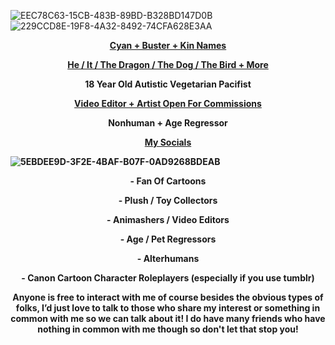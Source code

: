 </font> </font> ![EEC78C63-15CB-483B-89BD-B328BD147D0B](https://github.com/Cyadical/Cyadical/assets/127468822/dc75b4fb-4b45-4490-b1a1-434c2237c535)
![229CCD8E-19F8-4A32-8492-74CFA628E3AA](https://github.com/Cyadical/Cyadical/assets/127468822/db26e99c-5542-4e1a-a02e-cd9843ee1a9a)

<p align="center">
<a href="https://cyadical.carrd.co/#kin"> <b> Cyan + Buster + Kin Names <b> </a>
</p>
<p align="center">
<a href="https://pronouns.cc/@Cyadical"> He / It / The Dragon / The Dog / The Bird + More </a>
</p>
<p align="center">
18 Year Old Autistic Vegetarian Pacifist
</p>
<p align="center">
<a href="https://cyancommissions.carrd.co/"> Video Editor + Artist Open For Commissions</a>
</p>
<p align="center">
</p>
<p align="center">
Nonhuman + Age Regressor
</p>
<p align="center">
<a href="https://linktr.ee/Cyadical"> My Socials </a>
</p> 
  
  ![5EBDEE9D-3F2E-4BAF-B07F-0AD9268BDEAB](https://github.com/Cyadical/Cyadical/assets/127468822/c6966b11-1564-4ef3-92cf-f68877f75f8b)

<p align="center">
<b> - Fan Of Cartoons <b>
</p>
<p align="center">
<b> - Plush / Toy Collectors <b>
</p>  
  <p align="center">
<b> - Animashers / Video Editors <b>
</p> 
<p align="center">
<b> - Age / Pet Regressors <b>
</p> 
<p align="center">
<b> - Alterhumans <b>
</p>  
  <p align="center">
<b> - Canon Cartoon Character Roleplayers (especially if you use tumblr) <b>
</p>
<p align="center">
<b> Anyone is free to interact with me of course besides the obvious types of folks, I’d just love to talk to those who share my interest or something in common with me so we can talk about it! I do have many friends who have nothing in common with me though so don't let that stop you! <b>
</p>
